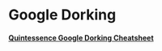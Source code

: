 # Google Dorking

#### [Quintessence Google Dorking Cheatsheet](https://github.com/NetSecQuin/Quintessence/blob/main/Git-Data/Resources/Google%20Dorking%20Cheatsheet.md)
